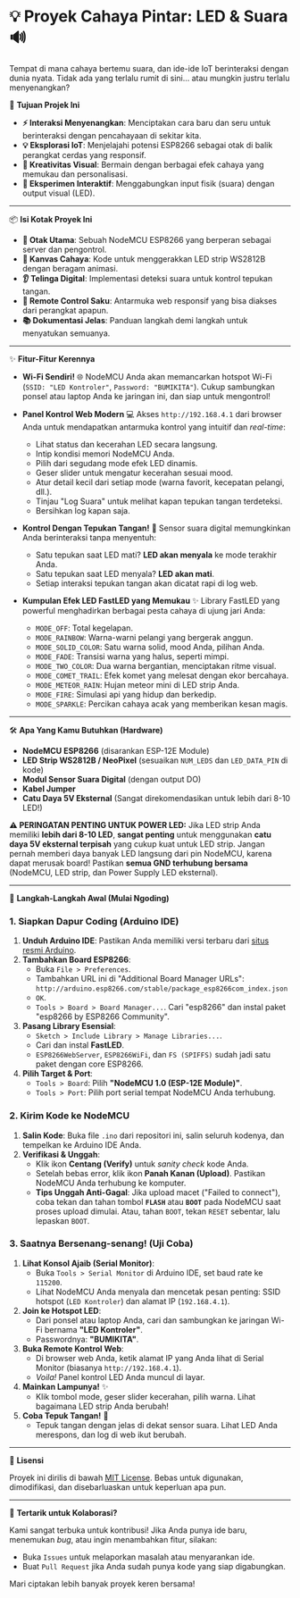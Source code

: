 # 💡 Proyek Cahaya Pintar: LED & Suara 🔊

Tempat di mana cahaya bertemu suara, dan ide-ide IoT berinteraksi dengan dunia nyata.
Tidak ada yang terlalu rumit di sini... atau mungkin justru terlalu menyenangkan?


🔗 **Tujuan Projek Ini**

* **⚡ Interaksi Menyenangkan**: Menciptakan cara baru dan seru untuk berinteraksi dengan pencahayaan di sekitar kita.
* **💡 Eksplorasi IoT**: Menjelajahi potensi ESP8266 sebagai otak di balik perangkat cerdas yang responsif.
* **🎨 Kreativitas Visual**: Bermain dengan berbagai efek cahaya yang memukau dan personalisasi.
* **🧪 Eksperimen Interaktif**: Menggabungkan input fisik (suara) dengan output visual (LED).

---

📦 **Isi Kotak Proyek Ini**

* **🧠 Otak Utama**: Sebuah NodeMCU ESP8266 yang berperan sebagai server dan pengontrol.
* **🌈 Kanvas Cahaya**: Kode untuk menggerakkan LED strip WS2812B dengan beragam animasi.
* **👂 Telinga Digital**: Implementasi deteksi suara untuk kontrol tepukan tangan.
* **📱 Remote Control Saku**: Antarmuka web responsif yang bisa diakses dari perangkat apapun.
* **📚 Dokumentasi Jelas**: Panduan langkah demi langkah untuk menyatukan semuanya.

---

✨ **Fitur-Fitur Kerennya**

* **Wi-Fi Sendiri!** 🌐
    NodeMCU Anda akan memancarkan hotspot Wi-Fi (`SSID: "LED Kontroler"`, `Password: "BUMIKITA"`). Cukup sambungkan ponsel atau laptop Anda ke jaringan ini, dan siap untuk mengontrol!

* **Panel Kontrol Web Modern** 💻
    Akses `http://192.168.4.1` dari browser Anda untuk mendapatkan antarmuka kontrol yang intuitif dan *real-time*:
    * Lihat status dan kecerahan LED secara langsung.
    * Intip kondisi memori NodeMCU Anda.
    * Pilih dari segudang mode efek LED dinamis.
    * Geser slider untuk mengatur kecerahan sesuai mood.
    * Atur detail kecil dari setiap mode (warna favorit, kecepatan pelangi, dll.).
    * Tinjau "Log Suara" untuk melihat kapan tepukan tangan terdeteksi.
    * Bersihkan log kapan saja.

* **Kontrol Dengan Tepukan Tangan!** 👏
    Sensor suara digital memungkinkan Anda berinteraksi tanpa menyentuh:
    * Satu tepukan saat LED mati? **LED akan menyala** ke mode terakhir Anda.
    * Satu tepukan saat LED menyala? **LED akan mati**.
    * Setiap interaksi tepukan tangan akan dicatat rapi di log web.

* **Kumpulan Efek LED FastLED yang Memukau** ✨
    Library FastLED yang powerful menghadirkan berbagai pesta cahaya di ujung jari Anda:
    * `MODE_OFF`: Total kegelapan.
    * `MODE_RAINBOW`: Warna-warni pelangi yang bergerak anggun.
    * `MODE_SOLID_COLOR`: Satu warna solid, mood Anda, pilihan Anda.
    * `MODE_FADE`: Transisi warna yang halus, seperti mimpi.
    * `MODE_TWO_COLOR`: Dua warna bergantian, menciptakan ritme visual.
    * `MODE_COMET_TRAIL`: Efek komet yang melesat dengan ekor bercahaya.
    * `MODE_METEOR_RAIN`: Hujan meteor mini di LED strip Anda.
    * `MODE_FIRE`: Simulasi api yang hidup dan berkedip.
    * `MODE_SPARKLE`: Percikan cahaya acak yang memberikan kesan magis.

---

🛠️ **Apa Yang Kamu Butuhkan (Hardware)**

* **NodeMCU ESP8266** (disarankan ESP-12E Module)
* **LED Strip WS2812B / NeoPixel** (sesuaikan `NUM_LEDS` dan `LED_DATA_PIN` di kode)
* **Modul Sensor Suara Digital** (dengan output DO)
* **Kabel Jumper**
* **Catu Daya 5V Eksternal** (Sangat direkomendasikan untuk lebih dari 8-10 LED!)

**⚠️ PERINGATAN PENTING UNTUK POWER LED:**
Jika LED strip Anda memiliki **lebih dari 8-10 LED**, **sangat penting** untuk menggunakan **catu daya 5V eksternal terpisah** yang cukup kuat untuk LED strip. Jangan pernah memberi daya banyak LED langsung dari pin NodeMCU, karena dapat merusak board! Pastikan **semua GND terhubung bersama** (NodeMCU, LED strip, dan Power Supply LED eksternal).

</details>

---

🚀 **Langkah-Langkah Awal (Mulai Ngoding)**

### 1. Siapkan Dapur Coding (Arduino IDE)

1.  **Unduh Arduino IDE**: Pastikan Anda memiliki versi terbaru dari [situs resmi Arduino](https://www.arduino.cc/en/software).
2.  **Tambahkan Board ESP8266**:
    * Buka `File > Preferences`.
    * Tambahkan URL ini di "Additional Board Manager URLs":
        `http://arduino.esp8266.com/stable/package_esp8266com_index.json`
    * `OK`.
    * `Tools > Board > Board Manager...`. Cari "esp8266" dan instal paket "esp8266 by ESP8266 Community".
3.  **Pasang Library Esensial**:
    * `Sketch > Include Library > Manage Libraries...`.
    * Cari dan instal **FastLED**.
    * `ESP8266WebServer`, `ESP8266WiFi`, dan `FS (SPIFFS)` sudah jadi satu paket dengan core ESP8266.
4.  **Pilih Target & Port**:
    * `Tools > Board`: Pilih **"NodeMCU 1.0 (ESP-12E Module)"**.
    * `Tools > Port`: Pilih port serial tempat NodeMCU Anda terhubung.

### 2. Kirim Kode ke NodeMCU

1.  **Salin Kode**: Buka file `.ino` dari repositori ini, salin seluruh kodenya, dan tempelkan ke Arduino IDE Anda.
2.  **Verifikasi & Unggah**:
    * Klik ikon **Centang (Verify)** untuk *sanity check* kode Anda.
    * Setelah bebas error, klik ikon **Panah Kanan (Upload)**. Pastikan NodeMCU Anda terhubung ke komputer.
    * **Tips Unggah Anti-Gagal**: Jika upload macet ("Failed to connect"), coba tekan dan tahan tombol **`FLASH`** atau **`BOOT`** pada NodeMCU saat proses upload dimulai. Atau, tahan `BOOT`, tekan `RESET` sebentar, lalu lepaskan `BOOT`.

### 3. Saatnya Bersenang-senang! (Uji Coba)

1.  **Lihat Konsol Ajaib (Serial Monitor)**:
    * Buka `Tools > Serial Monitor` di Arduino IDE, set baud rate ke `115200`.
    * Lihat NodeMCU Anda menyala dan mencetak pesan penting: SSID hotspot (`LED Kontroler`) dan alamat IP (`192.168.4.1`).
2.  **Join ke Hotspot LED**:
    * Dari ponsel atau laptop Anda, cari dan sambungkan ke jaringan Wi-Fi bernama **"LED Kontroler"**.
    * Passwordnya: **"BUMIKITA"**.
3.  **Buka Remote Kontrol Web**:
    * Di browser web Anda, ketik alamat IP yang Anda lihat di Serial Monitor (biasanya `http://192.168.4.1`).
    * *Voila!* Panel kontrol LED Anda muncul di layar.
4.  **Mainkan Lampunya!** ✨
    * Klik tombol mode, geser slider kecerahan, pilih warna. Lihat bagaimana LED strip Anda berubah!
5.  **Coba Tepuk Tangan!** 👏
    * Tepuk tangan dengan jelas di dekat sensor suara. Lihat LED Anda merespons, dan log di web ikut berubah.

---

📄 **Lisensi**

Proyek ini dirilis di bawah [MIT License](LICENSE). Bebas untuk digunakan, dimodifikasi, dan disebarluaskan untuk keperluan apa pun.

---

👋 **Tertarik untuk Kolaborasi?**

Kami sangat terbuka untuk kontribusi! Jika Anda punya ide baru, menemukan *bug*, atau ingin menambahkan fitur, silakan:
* Buka `Issues` untuk melaporkan masalah atau menyarankan ide.
* Buat `Pull Request` jika Anda sudah punya kode yang siap digabungkan.

Mari ciptakan lebih banyak proyek keren bersama!



